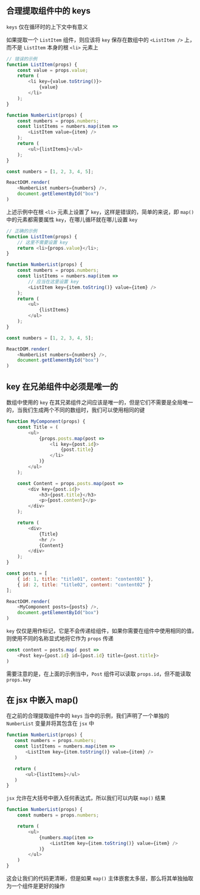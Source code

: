 ## 合理提取组件中的 keys 

`keys` 仅在循环时的上下文中有意义

如果提取一个 `ListItem` 组件，则应该将 `key` 保存在数组中的 `<ListItem />` 上，而不是 `ListItem` 本身的根 `<li>` 元素上

```js
// 错误的示例
function ListItem(props) {
    const value = props.value;
    return (
        <li key={value.toString()}>
            {value}
        </li>
    );
}

function NumberList(props) {
    const numbers = props.numbers;
    const listItems = numbers.map(item =>
        <ListItem value={item} />
    );
    return (
        <ul>{listItems}</ul>
    );
}

const numbers = [1, 2, 3, 4, 5];

ReactDOM.render(
    <NumberList numbers={numbers} />,
    document.getElementById("box")
)
```

上述示例中在根 `<li>` 元素上设置了 `key`，这样是错误的，简单的来说，即 `map()` 中的元素都需要属性 `key`，在哪儿循环就在哪儿设置 `key`

```js
// 正确的示例
function ListItem(props) {
    // 这里不需要设置 key
    return <li>{props.value}</li>;
}

function NumberList(props) {
    const numbers = props.numbers;
    const listItems = numbers.map(item =>
        // 应当在这里设置 key
        <ListItem key={item.toString()} value={item} />
    );
    return (
        <ul>
            {listItems}
        </ul>
    );
}

const numbers = [1, 2, 3, 4, 5];

ReactDOM.render(
    <NumberList numbers={numbers} />,
    document.getElementById("box")
)
```


## key 在兄弟组件中必须是唯一的

数组中使用的 `key` 在其兄弟组件之间应该是唯一的，但是它们不需要是全局唯一的，当我们生成两个不同的数组时，我们可以使用相同的键

```js
function MyComponent(props) {
    const Title = (
        <ul>
            {props.posts.map(post =>
                <li key={post.id}>
                    {post.title}
                </li>
            )}
        </ul>
    );

    const Content = props.posts.map(post =>
        <div key={post.id}>
            <h3>{post.title}</h3>
            <p>{post.content}</p>
        </div>
    );

    return (
        <div>
            {Title}
            <hr />
            {Content}
        </div>
    );
}

const posts = [
    { id: 1, title: "title01", content: "content01" },
    { id: 2, title: "title02", content: "content02" }
];

ReactDOM.render(
    <MyComponent posts={posts} />,
    document.getElementById("box")
)
```

`key` 仅仅是用作标记，它是不会传递给组件，如果你需要在组件中使用相同的值，则使用不同的名称显式地将它作为 `props` 传递

```js
const content = posts.map( post => 
    <Post key={post.id} id={post.id} title={post.title}>
)
```

需要注意的是，在上面的示例当中，`Post` 组件可以读取 `props.id`，但不能读取 `props.key`


## 在 jsx 中嵌入 map()

在之前的合理提取组件中的 `keys` 当中的示例，我们声明了一个单独的 `NumberList` 变量并将其包含在 `jsx` 中

```js
function NumberList(props) {
   const numbers = props.numbers;
   const listItems = numbers.map(item =>
       <ListItem key={item.toString()} value={item} />
   )

   return (
       <ul>{listItems}</ul>
   )
}
```

`jsx` 允许在大括号中嵌入任何表达式，所以我们可以内联 `map()` 结果

```js
function NumberList(props) {
    const numbers = props.numbers;

    return (
        <ul>
            {numbers.map(item =>
                <ListItem key={item.toString()} value={item} />
            )}
        </ul>
    )
}
```

这会让我们的代码更清晰，但是如果 `map()` 主体嵌套太多层，那么将其单独抽取为一个组件是更好的操作



